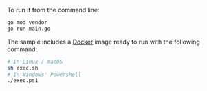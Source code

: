 To run it from the command line:

```bash
go mod vendor
go run main.go
```

The sample includes a [Docker](https://www.docker.com) image ready to run with the following command:

```bash
# In Linux / macOS
sh exec.sh
# In Windows' Powershell
./exec.ps1
```
